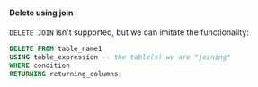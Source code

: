 
#### Delete using join
`DELETE JOIN` isn't supported, but we can imitate the functionality:
```sql
DELETE FROM table_name1
USING table_expression -- the table(s) we are "joining"
WHERE condition
RETURNING returning_columns;
```
